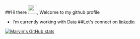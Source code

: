 ##Hi there <img src="https://github.com/TheDudeThatCode/TheDudeThatCode/blob/master/Assets/Hi.gif" width="29px">,  Welcome to my github profile
- I'm currently working with Data
##Let's connect on  [linkedin](https://www.linkedin.com/in/marvinpacheco/)


[![Marvin's GitHub stats](https://github-readme-stats.vercel.app/api?username=marvincomic)](https://github.com/marvincomic/github-readme-stats)
